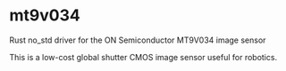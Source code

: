 
# mt9v034

Rust no_std driver for the 
ON Semiconductor MT9V034 image sensor

This is a low-cost global shutter CMOS image sensor useful for robotics.


